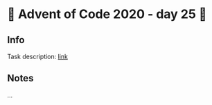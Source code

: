 # 🎄 Advent of Code 2020 - day 25 🎄

## Info

Task description: [link](https://adventofcode.com/2020/day/25)

## Notes

...